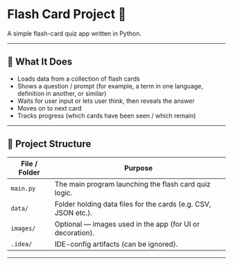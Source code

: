 # Flash Card Project 🎴

A simple flash-card quiz app written in Python.  

---

## 🧠 What It Does

- Loads data from a collection of flash cards  
- Shows a question / prompt (for example, a term in one language, definition in another, or similar)  
- Waits for user input or lets user think, then reveals the answer  
- Moves on to next card  
- Tracks progress (which cards have been seen / which remain)  

---

## 📁 Project Structure

| File / Folder | Purpose |
|----------------|---------|
| `main.py` | The main program launching the flash card quiz logic. |
| `data/` | Folder holding data files for the cards (e.g. CSV, JSON etc.). |
| `images/` | Optional — images used in the app (for UI or decoration). |
| `.idea/` | IDE-config artifacts (can be ignored). |

---
